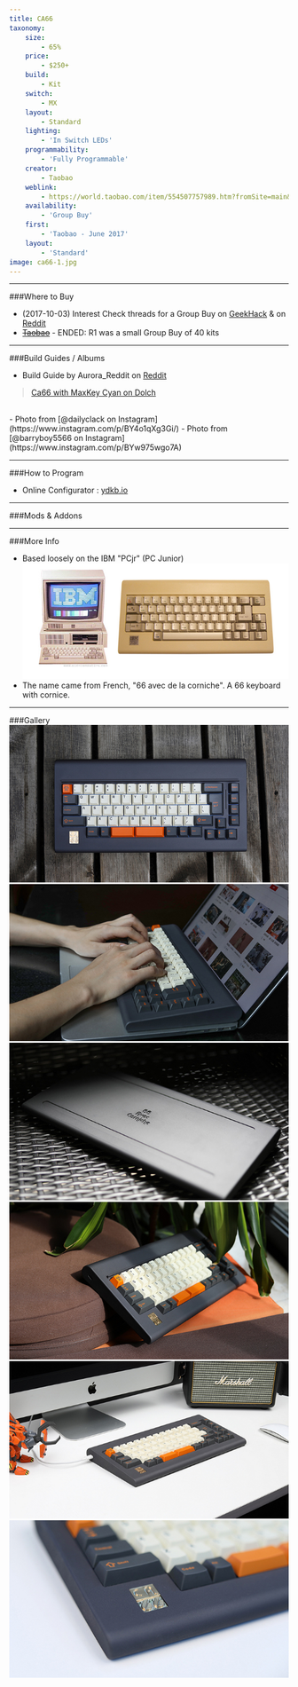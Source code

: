 ```yaml
---
title: CA66
taxonomy:
    size:
        - 65%
    price:
        - $250+
    build:
        - Kit
    switch:
        - MX
    layout:
        - Standard
    lighting:
        - 'In Switch LEDs'
    programmability:
        - 'Fully Programmable'
    creator:
        - Taobao
    weblink:
        - https://world.taobao.com/item/554507757989.htm?fromSite=main&spm=a230r.1.14.23.76bf52368wjqT&ns=1&abbucket=4#detail
    availability:
        - 'Group Buy'
    first:
        - 'Taobao - June 2017'
    layout:
        - 'Standard'
image: ca66-1.jpg
---
```


<a name="buy"></a>

---

###Where to Buy
- (2017-10-03) Interest Check threads for a Group Buy on [GeekHack](https://geekhack.org/index.php?topic=91874.0) &amp; on [Reddit](https://www.reddit.com/r/MechanicalKeyboards/comments/741g0k/ic_ca66_custom_keyboard/)
- ~~[Taobao](https://world.taobao.com/item/554507757989.htm?fromSite=main&spm=a230r.1.14.23.76bf52368wjqT&ns=1&abbucket=4#detail)~~ - ENDED: R1 was a small Group Buy of 40 kits

<a name="albums"></a>

---

###Build Guides / Albums
- Build Guide by Aurora_Reddit on [Reddit](https://www.reddit.com/r/MechanicalKeyboards/comments/738jgz/ca66_with_maxkey_cyan_on_dolch/)
<blockquote class="imgur-embed-pub" lang="en" data-id="a/koWlK"><a href="//imgur.com/koWlK">Ca66 with MaxKey Cyan on Dolch</a></blockquote><script async src="//s.imgur.com/min/embed.js" charset="utf-8"></script><br>
- Photo from [@dailyclack on Instagram](https://www.instagram.com/p/BY4o1qXg3Gi/)
- Photo from [@barryboy5566 on Instagram](https://www.instagram.com/p/BYw975wgo7A)

<a name="program"></a>

---

###How to Program
- Online Configurator : [ydkb.io](http://ydkb.io/?Ca66#!)

<a name="mods"></a>

---

###Mods &amp; Addons

<a name="misc"></a>

---

###More Info
- Based loosely on the IBM "PCjr" (PC Junior)
![](pcjr.jpg)<br>
- The name came from French, "66 avec de la corniche". A 66 keyboard with cornice.

<a name="gallery"></a>

---

###Gallery  
![](ca66-11.jpg)
![](ca66-21.jpg)
![](ca66-31.jpg)
![](ca66-41.jpg)
![](ca66-51.jpg)
![](ca66-61.jpg)
